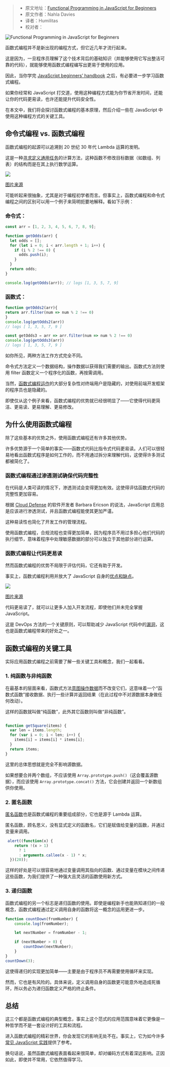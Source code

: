> -   原文地址：[Functional Programming in JavaScript for Beginners](https://www.freecodecamp.org/news/functional-programming-in-javascript-for-beginners/)
> -   原文作者：Nahla Davies
> -   译者：Humilitas
> -   校对者：

![Functional Programming in JavaScript for Beginners](https://images.unsplash.com/photo-1482745637430-91c0bbcea3e1?crop=entropy&cs=tinysrgb&fit=max&fm=jpg&ixid=MnwxMTc3M3wwfDF8c2VhcmNofDE1fHxqYXZhc2NyaXB0fGVufDB8fHx8MTYxNjY5MTE0MA&ixlib=rb-1.2.1&q=80&w=2000)

函数式编程并不是新出现的编程方式，但它近几年才流行起来。

这是因为，一旦程序员理解了这个技术背后的基础知识（并能够使用它写出整洁可靠的代码），就能够使用函数式编程编写出更易于使用的应用。

因此，当你学完 [JavaScript beginners’ handbook](https://www.freecodecamp.org/news/the-complete-javascript-handbook-f26b2c71719c/) 之后，有必要进一步学习函数式编程。

如果你经常和 JavaScript 打交道，使用这种编程方式能为你节省开发时间，还能让你的代码更易读，也许还能提升代码安全性。

在本文中，我们将会探讨函数式编程的基本原理，然后介绍一些在 JavaScript 中使用这种编程方式的关键工具。

## 命令式编程 vs. 函数式编程

函数式编程的起源可以追溯到 20 世纪 30 年代 Lambda 运算的发明。

这是一种[寻求定义通用任务](https://en.wikipedia.org/wiki/Lambda_calculus)的计算方法，这种函数不修改目标数据（如数组、列表）的结构而是在其上执行数学运算。

![](https://www.freecodecamp.org/news/content/images/2021/02/image-144.png)

[图片来源](https://android.jlelse.eu/how-to-wrap-your-imperative-brain-around-functional-reactive-programming-in-rxjava-91ac89a4eccf)

可能听起来很抽象，尤其是对于编程初学者而言。但事实上，函数式编程和命令式编程之间的区别可以用一个例子来简明扼要地解释。看如下示例：

### 命令式：

```js
const arr = [1, 2, 3, 4, 5, 6, 7, 8, 9];

function getOdds(arr) {
  let odds = [];
  for (let i = 0; i < arr.length + 1; i++) {
    if (i % 2 !== 0) {
      odds.push(i);
    }
  }
  return odds;
}

console.log(getOdds(arr)); // logs [1, 3, 5, 7, 9]

```

### 函数式：

```js
function getOdds2(arr){
return arr.filter(num => num % 2 !== 0)
}
console.log(getOdds2(arr))
// logs [ 1, 3, 5, 7, 9 ]

const getOdds3 = arr => arr.filter(num => num % 2 !== 0)
console.log(getOdds3(arr))
// logs [ 1, 3, 5, 7, 9 ]
```

如你所见，两种方法工作方式完全不同。

命令式方法定义一个数据结构，操作数据以获得我们需要的输出。函数式方法则使用 filter 函数定义一个程序化的函数，再按需调用。

当然，[函数式编程运作](https://www.freecodecamp.org/news/an-introduction-to-the-basic-principles-of-functional-programming-a2c2a15c84/)的大部分复杂性对终端用户是隐藏的，对使用前端开发框架的程序员也是隐藏的。

即使仅从这个例子来看，函数式编程的优势就已经很明显了——它使得代码更简洁、更易读、更易理解、更易修改。

## 为什么使用函数式编程

除了这些基本的优势之外，使用函数式编程还有许多其他优势。

许多优势源于一个简单的事实——函数式代码比指令式代码更易读。人们可以很轻易地看出函数式程序是如何工作的，而不用通过拆分来理解代码，这使得许多测试都被简化了。

### 函数式编程通过渗透测试确保代码完整性

在代码是人类可读的情况下，渗透测试会变得更加有效。这使得评估函数式代码的完整性更加容易。

根据 [Cloud Defense](https://www.clouddefense.ai/blog/penetration-testing) 的软件开发者 Barbara Ericson 的说法，JavaScript 应用总是应该进行渗透测试，并且函数式编程能使其更加严谨。

这种易读性也简化了开发工作的管理流程。

使用函数式编程，合规流程也变得更加简单，因为程序员不用过多担心他们代码的执行细节，意味着程序中处理敏感数据的部分可以独立于其他部分进行运算。

### 函数式编程让代码更易读

然而函数式编程的优势不局限于评估代码，它还有助于开发。

事实上，函数式编程利用并放大了 JavaScript 自身的[优点和缺点](https://www.freecodecamp.org/news/the-advantages-and-disadvantages-of-javascript/)。

![](https://www.freecodecamp.org/news/content/images/2021/02/image-145.png)

[图片来源](https://itnext.io/why-are-we-creating-a-javascript-only-world-wide-web-db8c3a340b9)

代码更易读了，就可以让更多人加入开发流程，即使他们并未完全掌握 JavaScript。

这是 DevOps 方法的一个关键原则，可以帮助减少 JavaScript 代码中的[漏洞](https://privacycanada.net/how-to-fight-common-java-security-vulnerabilities-from-devops/)，这也是函数式编程带来的好处之一。

## 函数式编程的关键工具

实际应用函数式编程之前需要了解一些关键工具和概念，我们一起看看。

### 1\. 纯函数与非纯函数

在最基本的层面来看，函数式方法[意图操作数据](https://www.geeksforgeeks.org/functional-programming-paradigm/)而不改变它们，这意味着一个“函数式函数”接收数据、执行一些计算并返回结果（在此过程中不对源数据本身做任何改动）。

这样的函数就叫做“纯函数”，此外其它函数则叫做“非纯函数”。

```js

function getSquare(items) {
  var len = items.length;
  for (var i = 0; i < len; i++) {
    items[i] = items[i] * items[i];
  }
  return items;
}
```

这里的总体思想就是完全不影响源数据。

如果想要合并两个数组，不应该使用 `Array.prototype.push()`（这会覆盖源数据），而应该使用 `Array.prototype.concat()` 方法，它会创建并返回一个新数组供你使用。

### 2\. 匿名函数

[匿名函数](https://www.javascripttutorial.net/javascript-anonymous-functions/)也是函数式编程的重要组成部分，它也是源于 Lambda 运算。

匿名函数，顾名思义，没有显式定义的函数名，它们是赋值给变量的函数，并通过变量来调用。

```js
 alert((function(x) {
    return !(x > 1)
      ? 1
      : arguments.callee(x - 1) * x;
  })(20));
```

这样的好处是可以很容易地通过变量调用其指向的函数、通过变量在模块之间传递这些函数，为我们提供了一种强大且灵活的函数使用新方式。

### 3\. 递归函数

函数式编程的另一个标志是递归函数的使用。即使是编程新手也能熟知递归的一般概念，函数式编程通过定义调用自身的函数将这一概念的运用更进一步。

```js
function countDown(fromNumber) {
    console.log(fromNumber);

    let nextNumber = fromNumber - 1;

    if (nextNumber > 0) {
        countDown(nextNumber);
    }
}
countDown(3);
```

这使得递归的实现更加简单——主要是由于程序员不再需要使用循环来实现。

然而，它也是有风险的。具体来说，定义调用自身的函数更可能意外地造成死循环，所以务必为递归函数定义严格的终止条件。

## 总结

这三个都是函数式编程的典型概念，事实上这个范式的应用范围意味着它更像是一种哲学而不是一套设计好的工具和流程。

进入函数式编程的精彩世界，你会发现它的影响无处不在。事实上，它为如今许多[常见 JavaScript 实践](https://www.freecodecamp.org/news/what-is-javascript/)提供了参考。

换句话说，虽然函数式编程表面看起来很简单，却对编码方式有着深远影响。正因如此，即使并不常用，它依然值得学习。

